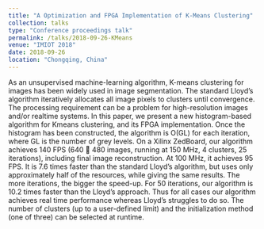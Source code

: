 ```yaml
---
title: "A Optimization and FPGA Implementation of K-Means Clustering"
collection: talks
type: "Conference proceedings talk"
permalink: /talks/2018-09-26-KMeans
venue: "IMIOT 2018"
date: 2018-09-26
location: "Chongqing, China"
---
```

As an unsupervised machine-learning algorithm, K-means clustering for images has been widely used in image segmentation. The standard Lloyd’s algorithm iteratively allocates all image pixels to clusters until convergence. The processing requirement can be a problem for high-resolution images and/or realtime systems. In this paper, we present a new histogram-based algorithm for Kmeans clustering, and its FPGA implementation. Once the histogram has been constructed, the algorithm is O(GL) for each iteration, where GL is the number
of grey levels. On a Xilinx ZedBoard, our algorithm achieves 140 FPS (640  480 images, running at 150 MHz, 4 clusters, 25 iterations), including final image reconstruction. At 100 MHz, it achieves 95 FPS. It is 7.6 times faster than the standard Lloyd’s algorithm, but uses only approximately half of the resources, while giving the same results. The more iterations, the bigger the speed-up. For 50 iterations, our algorithm is 10.2 times faster than the Lloyd’s approach. Thus for all cases our algorithm achieves real time performance whereas Lloyd’s struggles to do so. The number of clusters (up to a user-defined limit) and the initialization method (one of three) can be selected at runtime.